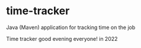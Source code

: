 # time-tracker
Java (Maven) application for tracking time on the job

Time tracker
good evening everyone!
in 2022
